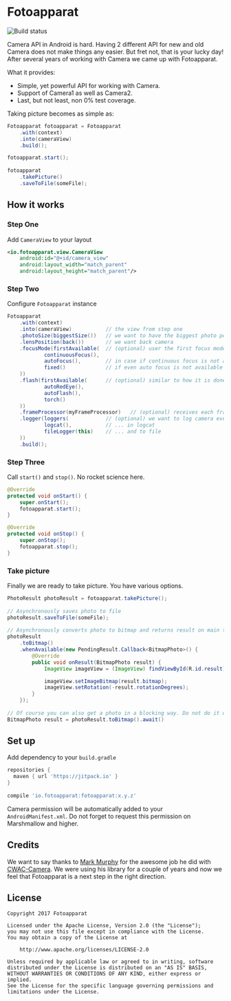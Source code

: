 # Fotoapparat

![Build status](https://travis-ci.org/Fotoapparat/Fotoapparat.svg?branch=master)

Camera API in Android is hard. Having 2 different API for new and old Camera does not make things any easier. But fret not, that is your lucky day! After several years of working with Camera we came up with Fotoapparat.

What it provides:
- Simple, yet powerful API for working with Camera.
- Support of Camera1 as well as Camera2.
- Last, but not least, non 0% test coverage. 


Taking picture becomes as simple as:

```java
Fotoapparat fotoapparat = Fotoapparat
    .with(context)  
    .into(cameraView)
    .build();

fotoapparat.start();
    
fotoapparat
    .takePicture()
    .saveToFile(someFile);
```

## How it works

### Step One

Add `CameraView` to your layout

```xml
<io.fotoapparat.view.CameraView
    android:id="@+id/camera_view"
    android:layout_width="match_parent"
    android:layout_height="match_parent"/>
```

### Step Two

Configure `Fotoapparat` instance

```java
Fotoapparat
    .with(context)  
    .into(cameraView)           // the view from step one
    .photoSize(biggestSize())   // we want to have the biggest photo possible
    .lensPosition(back())       // we want back camera
    .focusMode(firstAvailable(  // (optional) user the first focus mode which is supported by device
            continuousFocus(),
            autoFocus(),        // in case if continuous focus is not available on device, auto focus will be used
            fixed()             // if even auto focus is not available - fixed focus mode will be used
    ))
    .flash(firstAvailable(      // (optional) similar to how it is done for focus mode, this time for flash
            autoRedEye(),
            autoFlash(),
            torch()
    ))
    .frameProcessor(myFrameProcessor)   // (optional) receives each frame from preview stream
    .logger(loggers(            // (optional) we want to log camera events in 2 places at once
            logcat(),           // ... in logcat
            fileLogger(this)    // ... and to file
    ))
    .build();
```

### Step Three

Call `start()` and `stop()`. No rocket science here.

```java
@Override
protected void onStart() {
    super.onStart();
    fotoapparat.start();
}

@Override
protected void onStop() {
    super.onStop();
    fotoapparat.stop();
}
```

### Take picture

Finally we are ready to take picture. You have various options.

```java
PhotoResult photoResult = fotoapparat.takePicture();
 
// Asynchronously saves photo to file
photoResult.saveToFile(someFile);
 
// Asynchronously converts photo to bitmap and returns result on main thread
photoResult
    .toBitmap()
    .whenAvailable(new PendingResult.Callback<BitmapPhoto>() {
        @Override
        public void onResult(BitmapPhoto result) {
            ImageView imageView = (ImageView) findViewById(R.id.result);

            imageView.setImageBitmap(result.bitmap);
            imageView.setRotation(-result.rotationDegrees);
        }
    });
    
// Of course you can also get a photo in a blocking way. Do not do it on main thread though.
BitmapPhoto result = photoResult.toBitmap().await()
```

## Set up

Add dependency to your `build.gradle`

```groovy
repositories {
  maven { url 'https://jitpack.io' }
}
 
compile 'io.fotoapparat:fotoapparat:x.y.z'
```

Camera permission will be automatically added to your `AndroidManifest.xml`. Do not forget to request this permission on Marshmallow and higher.

## Credits

We want to say thanks to [Mark Murphy](https://github.com/commonsguy) for the awesome job he did with [CWAC-Camera](https://github.com/commonsguy/cwac-camera). We were using his library for a couple of years and now we feel that Fotoapparat is a next step in the right direction.


## License

```
Copyright 2017 Fotoapparat

Licensed under the Apache License, Version 2.0 (the "License");
you may not use this file except in compliance with the License.
You may obtain a copy of the License at

    http://www.apache.org/licenses/LICENSE-2.0

Unless required by applicable law or agreed to in writing, software
distributed under the License is distributed on an "AS IS" BASIS,
WITHOUT WARRANTIES OR CONDITIONS OF ANY KIND, either express or implied.
See the License for the specific language governing permissions and
limitations under the License.
```
